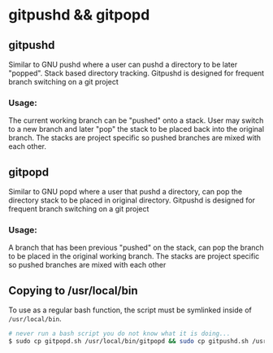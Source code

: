 # gitpushd && gitpopd

## gitpushd

Similar to GNU pushd where a user can pushd a directory
to be later "popped". Stack based directory tracking.
Gitpushd is designed for frequent branch switching on a git project

### Usage:
The current working branch can be "pushed" onto a stack. User may switch to a
new branch and later "pop" the stack to be placed back into the original
branch. The stacks are project specific so pushed branches are mixed with each
other.

## gitpopd

Similar to GNU popd where a user that pushd a directory, can pop the directory
stack to be placed in original directory.
Gitpushd is designed for frequent branch switching on a git project

### Usage:
A branch that has been previous "pushed" on the stack, can pop the branch
to be placed in the original working branch. The stacks are project specific
so pushed branches are mixed with each other

## Copying to /usr/local/bin
To use as a regular bash function, the script must be symlinked inside of `/usr/local/bin`.

```bash
# never run a bash script you do not know what it is doing...
$ sudo cp gitpopd.sh /usr/local/bin/gitpopd && sudo cp gitpushd.sh /usr/local/bin/gitpushd
```